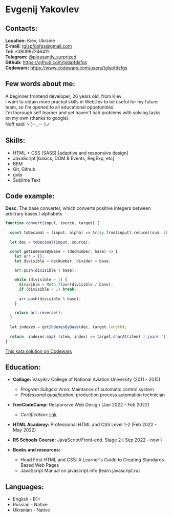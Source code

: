 # Evgenij Yakovlev

## Contacts:  
**Location:** Kiev, Ukraine  
**E-mail:** <tglspfdsfgs@gmail.com>  
**Tel:** +380997246411  
**Telegram:** [@pleasantly_surprized](https://t.me/pleasantly_surprized)  
**Github:** <https://github.com/tglspfdsfgs>  
**Codewars:** <https://www.codewars.com/users/tglspfdsfgs>

## Few words about me:  
A beginner frontend developer, 26 years old, from Kiev.  
I want to obtain more practial skills in WebDev to be useful for my future team, so I'm opened to all educational oppotunities.  
I'm thorough self learner and yet haven't had problems with solving tasks on my own (thanks to google).  
Nuff said ヽ(ー_ー )ノ

## Skills:
* HTML + CSS (SASS) [adaptive and responsive design]
* JavaScript [basics, DOM & Events, RegExp, etc]
* BEM
* Git, Github
* gulp
* Sublime Text 

## Code example:  
**Desc:** The base converter, which converts positive integers between arbitrary bases / alphabets
```js
function convert(input, source, target) {
  
  const toDecimal = (input, alpha) => Array.from(input).reduce((sum, char) => sum * alpha.length + alpha.indexOf(char), 0);
  
  let dec = toDecimal(input, source);

  const getIndexesByBase = (decNumber, base) => {
    let arr = [];
    let divisible = decNumber, divider = base;
    
    arr.push(divisible % base);

    while (divisible > 1) {
      divisible = Math.floor(divisible / base);
      if (divisible < 1) break;
      
      arr.push(divisible % base);
    }

    return arr.reverse();
  }
  
  let indexes = getIndexesByBase(dec, target.length);
  
  return  indexes.map( (item, index) => target.charAt(item) ).join('');
}
```  
[This kata solution on Codewars](https://www.codewars.com/kata/reviews/526a569ca578d7e6e3000351/groups/62f5532807268a0001769717)

## Education:
* **Collage:** Vasylkiv College of National Aviation University (2011 - 2015)
  + _Program Subgect Area:_ Maintance of automatic control system
  + _Professonal qualification:_ production process automation technician  

* **freeCodeCamp:** Responsive Web Design (Jan 2022 - Feb 2022)
  + _Certification:_ [link](https://www.freecodecamp.org/certification/tglspfdsfgs/responsive-web-design)  

* **HTML Academy:** Professional HTML and CSS Level 1-2 (Feb 2022 - May 2022)

* **RS Schools Course:** JavaScript/Front-end. Stage 2 ( Sep 2022 - now )  

* **Books and resources:** 
  + Head First HTML and CSS: A Learner's Guide to Creating Standards-Based Web Pages
  + JavaScript Manual on javascript.info (learn.javascript.ru)

## Languages: 
* English - B1+
* Russian - Native
* Ukranian - Native
